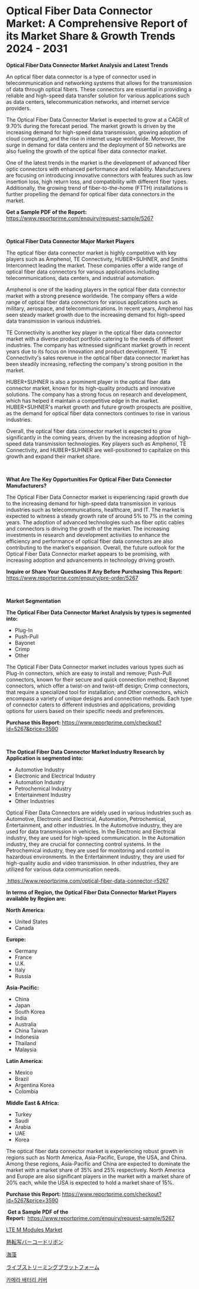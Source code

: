 <p><h1>Optical Fiber Data Connector Market: A Comprehensive Report of its Market Share & Growth Trends 2024 - 2031</h1></p><p><strong>Optical Fiber Data Connector Market Analysis and Latest Trends</strong></p>
<p><p>An optical fiber data connector is a type of connector used in telecommunication and networking systems that allows for the transmission of data through optical fibers. These connectors are essential in providing a reliable and high-speed data transfer solution for various applications such as data centers, telecommunication networks, and internet service providers.</p><p>The Optical Fiber Data Connector Market is expected to grow at a CAGR of 9.70% during the forecast period. The market growth is driven by the increasing demand for high-speed data transmission, growing adoption of cloud computing, and the rise in internet usage worldwide. Moreover, the surge in demand for data centers and the deployment of 5G networks are also fueling the growth of the optical fiber data connector market.</p><p>One of the latest trends in the market is the development of advanced fiber optic connectors with enhanced performance and reliability. Manufacturers are focusing on introducing innovative connectors with features such as low insertion loss, high return loss, and compatibility with different fiber types. Additionally, the growing trend of fiber-to-the-home (FTTH) installations is further propelling the demand for optical fiber data connectors in the market.</p></p>
<p><strong>Get a Sample PDF of the Report:&nbsp;</strong> <a href="https://www.reportprime.com/enquiry/request-sample/5267">https://www.reportprime.com/enquiry/request-sample/5267</a></p>
<p>&nbsp;</p>
<p><strong>Optical Fiber Data Connector Major Market Players</strong></p>
<p><p>The optical fiber data connector market is highly competitive with key players such as Amphenol, TE Connectivity, HUBER+SUHNER, and Smiths Interconnect leading the market. These companies offer a wide range of optical fiber data connectors for various applications including telecommunications, data centers, and industrial automation.</p><p>Amphenol is one of the leading players in the optical fiber data connector market with a strong presence worldwide. The company offers a wide range of optical fiber data connectors for various applications such as military, aerospace, and telecommunications. In recent years, Amphenol has seen steady market growth due to the increasing demand for high-speed data transmission in various industries.</p><p>TE Connectivity is another key player in the optical fiber data connector market with a diverse product portfolio catering to the needs of different industries. The company has witnessed significant market growth in recent years due to its focus on innovation and product development. TE Connectivity's sales revenue in the optical fiber data connector market has been steadily increasing, reflecting the company's strong position in the market.</p><p>HUBER+SUHNER is also a prominent player in the optical fiber data connector market, known for its high-quality products and innovative solutions. The company has a strong focus on research and development, which has helped it maintain a competitive edge in the market. HUBER+SUHNER's market growth and future growth prospects are positive, as the demand for optical fiber data connectors continues to rise in various industries.</p><p>Overall, the optical fiber data connector market is expected to grow significantly in the coming years, driven by the increasing adoption of high-speed data transmission technologies. Key players such as Amphenol, TE Connectivity, and HUBER+SUHNER are well-positioned to capitalize on this growth and expand their market share.</p></p>
<p>&nbsp;</p>
<p><strong>What Are The Key Opportunities For Optical Fiber Data Connector Manufacturers?</strong></p>
<p><p>The Optical Fiber Data Connector market is experiencing rapid growth due to the increasing demand for high-speed data transmission in various industries such as telecommunications, healthcare, and IT. The market is expected to witness a steady growth rate of around 5% to 7% in the coming years. The adoption of advanced technologies such as fiber optic cables and connectors is driving the growth of the market. The increasing investments in research and development activities to enhance the efficiency and performance of optical fiber data connectors are also contributing to the market's expansion. Overall, the future outlook for the Optical Fiber Data Connector market appears to be promising, with increasing adoption and advancements in technology driving growth.</p></p>
<p><strong>Inquire or Share Your Questions If Any Before Purchasing This Report:</strong> <a href="https://www.reportprime.com/enquiry/pre-order/5267">https://www.reportprime.com/enquiry/pre-order/5267</a></p>
<p>&nbsp;</p>
<p><strong>Market Segmentation</strong></p>
<p><strong>The Optical Fiber Data Connector Market Analysis by types is segmented into:</strong></p>
<p><ul><li>Plug-In</li><li>Push-Pull</li><li>Bayonet</li><li>Crimp</li><li>Other</li></ul></p>
<p><p>The Optical Fiber Data Connector market includes various types such as Plug-In connectors, which are easy to install and remove; Push-Pull connectors, known for their secure and quick connection method; Bayonet connectors, which offer a twist-on and twist-off design; Crimp connectors, that require a specialized tool for installation; and Other connectors, which encompass a variety of unique designs and connection methods. Each type of connector caters to different industries and applications, providing options for users based on their specific needs and preferences.</p></p>
<p><strong>Purchase this Report:&nbsp;</strong><a href="https://www.reportprime.com/checkout?id=5267&price=3590">https://www.reportprime.com/checkout?id=5267&price=3590</a></p>
<p>&nbsp;</p>
<p><strong>The Optical Fiber Data Connector Market Industry Research by Application is segmented into:</strong></p>
<p><ul><li>Automotive Industry</li><li>Electronic and Electrical Industry</li><li>Automation Industry</li><li>Petrochemical Industry</li><li>Entertainment Industry</li><li>Other Industries</li></ul></p>
<p><p>Optical Fiber Data Connectors are widely used in various industries such as Automotive, Electronic and Electrical, Automation, Petrochemical, Entertainment, and other industries. In the Automotive industry, they are used for data transmission in vehicles. In the Electronic and Electrical industry, they are used for high-speed communication. In the Automation industry, they are crucial for connecting control systems. In the Petrochemical industry, they are used for monitoring and control in hazardous environments. In the Entertainment industry, they are used for high-quality audio and video transmission. In other industries, they are utilized for various data communication needs.</p></p>
<p><a href="https://www.reportprime.com/optical-fiber-data-connector-r5267">&nbsp;https://www.reportprime.com/optical-fiber-data-connector-r5267</a></p>
<p><strong>In terms of Region, the Optical Fiber Data Connector Market Players available by Region are:</strong></p>
<p>
    <p> <strong> North America: </strong>
        <ul>
            <li>United States</li>
            <li>Canada</li>
        </ul>
        </p> 
    <p> <strong> Europe: </strong>
        <ul>
            <li>Germany</li>
            <li>France</li>
            <li>U.K.</li>
            <li>Italy</li>
            <li>Russia</li>
        </ul>
        </p> 
    <p> <strong> Asia-Pacific: </strong>
        <ul>
            <li>China</li>
            <li>Japan</li>
            <li>South Korea</li>
            <li>India</li>
            <li>Australia</li>
            <li>China Taiwan</li>
            <li>Indonesia</li>
            <li>Thailand</li>
            <li>Malaysia</li>
        </ul>
        </p> 
    <p> <strong> Latin America: </strong>
        <ul>
            <li>Mexico</li>
            <li>Brazil</li>
            <li>Argentina Korea</li>
            <li>Colombia</li>
        </ul>
        </p> 
    <p> <strong> Middle East & Africa: </strong>
        <ul>
            <li>Turkey</li>
            <li>Saudi</li>
            <li>Arabia</li>
            <li>UAE</li>
            <li>Korea</li>
        </ul>
    </p>
    </p>
<p><p>The optical fiber data connector market is experiencing robust growth in regions such as North America, Asia-Pacific, Europe, the USA, and China. Among these regions, Asia-Pacific and China are expected to dominate the market with a market share of 35% and 25% respectively. North America and Europe are also significant players in the market with a market share of 20% each, while the USA is expected to hold a market share of 15%.</p></p>
<p><strong>Purchase this Report: </strong><a href="https://www.reportprime.com/checkout?id=5267&price=3590">https://www.reportprime.com/checkout?id=5267&price=3590</a></p>
<p>&nbsp;<strong>Get a Sample PDF of the Report:&nbsp;&nbsp;</strong><a href="https://www.reportprime.com/enquiry/request-sample/5267">https://www.reportprime.com/enquiry/request-sample/5267</a></p>
<p><strong></strong></p>
<p><p><a href="https://github.com/HarmonyBogan1944/Market-Research-Report-List-1/blob/main/lte-m-modules-market.md">LTE M Modules Market</a></p><p><a href="https://github.com/andrade7361/Market-Research-Report-List-1/blob/main/852823474033.md">熱転写バーコードリボン</a></p><p><a href="https://medium.com/@frankfurter35566/%E6%B5%B7%E8%97%BB%E5%B8%82%E5%A0%B4-%E3%82%BF%E3%82%A4%E3%83%97-%E3%82%A2%E3%83%97%E3%83%AA%E3%82%B1%E3%83%BC%E3%82%B7%E3%83%A7%E3%83%B3-%E5%9C%B0%E7%90%86%E5%88%A5%E3%81%AB%E3%82%88%E3%82%8B%E5%8C%85%E6%8B%AC%E7%9A%84%E3%81%AA%E8%A9%95%E4%BE%A1-1d7effd45941">海藻</a></p><p><a href="https://medium.com/@elishelacruz56456/%E3%83%A9%E3%82%A4%E3%83%96%E3%82%B9%E3%83%88%E3%83%AA%E3%83%BC%E3%83%9F%E3%83%B3%E3%82%B0%E3%83%97%E3%83%A9%E3%83%83%E3%83%88%E3%83%95%E3%82%A9%E3%83%BC%E3%83%A0%E3%81%AE%E5%B8%82%E5%A0%B4%E5%8B%95%E5%90%91%E3%81%A8%E5%B8%82%E5%A0%B4%E5%88%86%E6%9E%90%E3%81%AF-2024%E5%B9%B4%E3%81%8B%E3%82%892031%E5%B9%B4%E3%81%BE%E3%81%A7%E3%81%AE%E4%BA%88%E6%B8%AC%E3%81%95%E3%82%8C%E3%81%A6%E3%81%84%E3%81%BE%E3%81%99-b132031470b2">ライブストリーミングプラットフォーム</a></p><p><a href="https://github.com/EthaWolf/Market-Research-Report-List-1/blob/main/226839670604.md">카메라 배터리 커버</a></p></p>